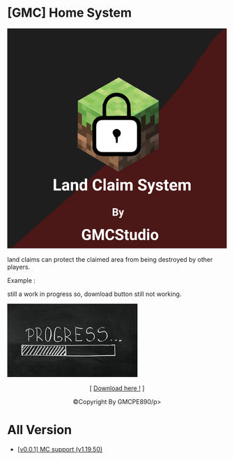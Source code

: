 # [GMC] Home System

![](pack_icon.png?raw=true)

land claims can protect the claimed area from being destroyed by other players.

Example :
<p>still a work in progress so, download button still not working.</p>

![](thumbnail.png?raw=true)

<p align="center">[ <a href="">Download here !</a> ]</p>
<p align="center">©Copyright By GMCPE890/p>

# All Version
- <a href="">[v0.0.1] MC support (v1.19.50)</a>
